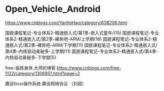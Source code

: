 # Open_Vehicle_Android

https://www.cnblogs.com/YanfeiHao/category/638206.html

国嵌课程笔记-专业体系2-精通嵌入式/第1季-嵌入式童年/(15)
国嵌课程笔记-专业体系2-精通嵌入式/第2季-裸奔吧-ARM/上学期(18)
国嵌课程笔记-专业体系2-精通嵌入式/第2季-裸奔吧-ARM/下学期(11)
国嵌课程笔记-专业体系2-精通嵌入式/第4季-内核驱动奥秘多-上学期(11)
国嵌课程笔记-专业体系2-精通嵌入式/第4季-内核驱动奥秘多-下学期(5)

free-锻炼身体.大师的博客
https://www.cnblogs.com/free-1122/category/1306951.html?page=2

趣谈linux操作系统
趣谈网络协议 （刘超）